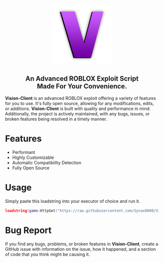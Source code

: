 <p align="center">
  <picture>
    <img alt="Unable to load." src="./README/visionclientlogo.png" width="200px">
  </picture>
</p>
<h2 align="center">
  An Advanced ROBLOX Exploit Script
  <br/>
  Made For Your Convenience.
</h2>

**Vision-Client** is an advanced ROBLOX exploit offering a variety of features for you to use. It's fully open source, allowing for any modifications, edits, or additions. **Vision-Client** is built with quality and performance in mind. Additionally, the project is actively maintained, with any bugs, issues, or broken features being resolved in a timely manner.

# Features
- Performant
- Highly Customizable
- Automatic Compatibility Detection
- Fully Open Source

# Usage
Simply paste this loadstring into your executor of choice and run it.
```lua
loadstring(game:HttpGet("https://raw.githubusercontent.com/Synax0000/Vision-Client/main/main.luau"))()
```

# Bug Report
If you find any bugs, problems, or broken features in **Vision-Client**, create a GitHub issue with information on the issue, how it happened, and a section of code that you think might be causing it.
